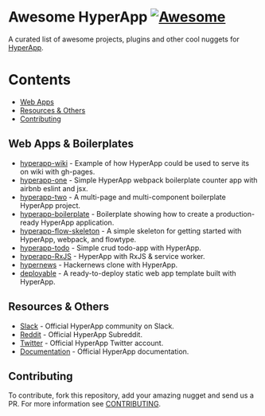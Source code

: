# Awesome HyperApp [![Awesome](https://cdn.rawgit.com/sindresorhus/awesome/d7305f38d29fed78fa85652e3a63e154dd8e8829/media/badge.svg)](https://github.com/sindresorhus/awesome)
A curated list of awesome projects, plugins and other cool nuggets for [HyperApp](https://github.com/hyperapp/hyperapp).

# Contents
- [Web Apps](#web-apps--boilerplates)
- [Resources & Others](#resources--others)
- [Contributing](#contributing)

## Web Apps & Boilerplates

- [hyperapp-wiki](https://github.com/lukejacksonn/hyperapp-wiki) - Example of how HyperApp could be used to serve its on wiki with gh-pages.
- [hyperapp-one](https://github.com/selfup/hyperapp-one) - Simple HyperApp webpack boilerplate counter app with airbnb eslint and jsx.
- [hyperapp-two](https://github.com/lukejacksonn/hyperapp-two) - A multi-page and multi-component boilerplate HyperApp project.
- [hyperapp-boilerplate](https://github.com/tzellman/hyperapp-boilerplate) - Boilerplate showing how to create a production-ready HyperApp application.
- [hyperapp-flow-skeleton](https://github.com/just-nobody/hyperapp-flow-skeleton) - A simple skeleton for getting started with HyperApp, webpack, and flowtype.
- [hyperapp-todo](https://github.com/marcusasplund/hyperapp-todo-simple) - Simple crud todo-app with HyperApp.
- [hyperapp-RxJS](https://github.com/marcusasplund/hyperapp-RxJS) - HyperApp with RxJS & service worker.
- [hypernews](https://github.com/traducer/hypernews) - Hackernews clone with HyperApp.
- [deployable](https://github.com/lukejacksonn/deployable) - A ready-to-deploy static web app template built with HyperApp.

## Resources & Others
- [Slack](https://hyperappjs.herokuapp.com/) - Official HyperApp community on Slack.
- [Reddit](https://www.reddit.com/r/HyperApp/) - Official HyperApp Subreddit.
- [Twitter](https://twitter.com/hyperappjs) - Official HyperApp Twitter account.
- [Documentation](https://github.com/hyperapp/hyperapp/tree/master/docs) - Official HyperApp documentation.

## Contributing

To contribute, fork this repository, add your amazing nugget and send us a PR. For more information see [CONTRIBUTING](/CONTRIBUTING.md).
